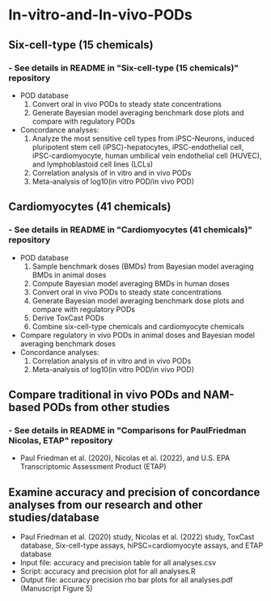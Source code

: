 # In-vitro-and-In-vivo-PODs

## Six-cell-type (15 chemicals)
  ### - See details in README in "Six-cell-type (15 chemicals)" repository
  - POD database
    1) Convert oral in vivo PODs to steady state concentrations
    2) Generate Bayesian model averaging benchmark dose plots and compare with regulatory PODs
  - Concordance analyses:
    1) Analyze the most sensitive cell types from iPSC-Neurons, induced pluripotent stem cell (iPSC)-hepatocytes, iPSC-endothelial cell, iPSC-cardiomyocyte, human umbilical vein endothelial cell (HUVEC), and lymphoblastoid cell lines (LCLs)
    2) Correlation analysis of in vitro and in vivo PODs
    3) Meta-analysis of log10(in vitro POD/in vivo POD)

## Cardiomyocytes (41 chemicals)
  ### - See details in README in "Cardiomyocytes (41 chemicals)" repository
  - POD database
    1) Sample benchmark doses (BMDs) from Bayesian model averaging BMDs in animal doses
    2) Compute Bayesian model averaging BMDs in human doses
    3) Convert oral in vivo PODs to steady state concentrations
    4) Generate Bayesian model averaging benchmark dose plots and compare with regulatory PODs
    5) Derive ToxCast PODs
    7) Combine six-cell-type chemicals and cardiomyocyte chemicals
  - Compare regulatory in vivo PODs in animal doses and Bayesian model averaging benchmark doses
  - Concordance analyses:
    1) Correlation analysis of in vitro and in vivo PODs
    2) Meta-analysis of log10(in vitro POD/in vivo POD)

## Compare traditional in vivo PODs and NAM-based PODs from other studies
  ### - See details in README in "Comparisons for PaulFriedman Nicolas, ETAP" repository
  - Paul Friedman et al. (2020), Nicolas et al. (2022), and U.S. EPA Transcriptomic Assessment Product (ETAP)

## Examine accuracy and precision of concordance analyses from our research and other studies/database
  - Paul Friedman et al. (2020) study, Nicolas et al. (2022) study, ToxCast database, Six-cell-type assays, hiPSC=cardiomyocyte assays, and ETAP database
  - Input file: accuracy and precision table for all analyses.csv
  - Script: accuracy and precision plot for all analyses.R
  - Output file: accuracy precision rho bar plots for all analyses.pdf (Manuscript Figure 5)
